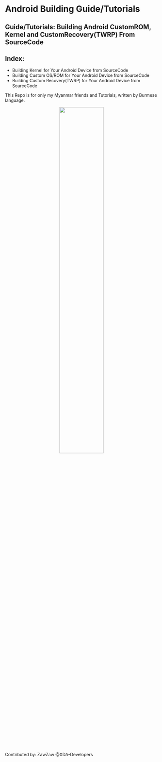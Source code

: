 # Android Building Guide/Tutorials

## Guide/Tutorials: Building Android CustomROM, Kernel and CustomRecovery(TWRP) From SourceCode

## Index:
- Building Kernel for Your Android Device from SourceCode
- Building Custom OS/ROM for Your Android Device from SourceCode
- Building Custom Recovery(TWRP) for Your Android Device from SourceCode

This Repo is for only my Myanmar friends and Tutorials, written by Burmese language.

<center><img src="https://upload.wikimedia.org/wikipedia/commons/thumb/d/db/Android_robot_2014.svg/511px-Android_robot_2014.svg.png" height="54%" width="54%;"/></center> 

Contributed by: ZawZaw @XDA-Developers
